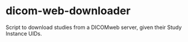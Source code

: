 # dicom-web-downloader
Script to download studies from a DICOMweb server, given their Study Instance UIDs. 
